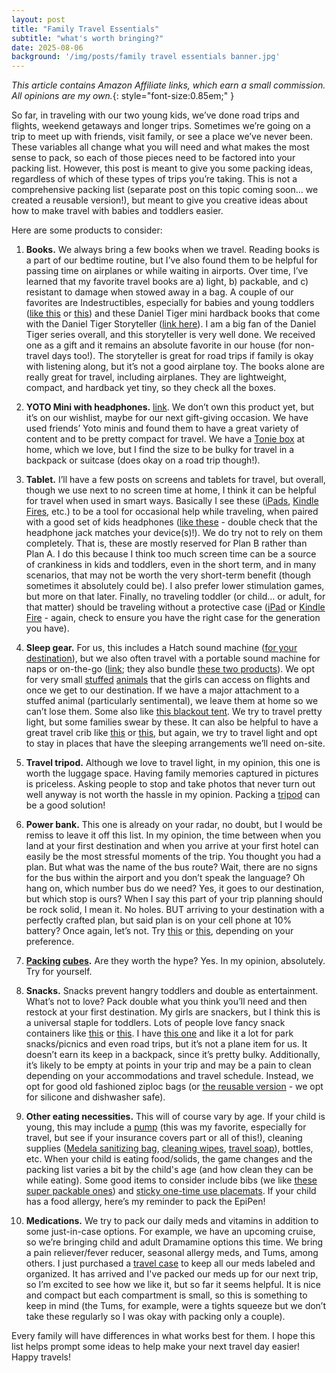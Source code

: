 ```yaml
---
layout: post
title: "Family Travel Essentials"
subtitle: "what's worth bringing?"
date: 2025-08-06
background: '/img/posts/family travel essentials banner.jpg'
---
```


*This article contains Amazon Affiliate links, which earn a small commission. All opinions are my own.*{: style="font-size:0.85em;" }

So far, in traveling with our two young kids, we’ve done road trips and flights, weekend getaways and longer trips. Sometimes we’re going on a trip to meet up with friends, visit family, or see a place we’ve never been. These variables all change what you will need and what makes the most sense to pack, so each of those pieces need to be factored into your packing list. However, this post is meant to give you some packing ideas, regardless of which of these types of trips you’re taking. This is not a comprehensive packing list (separate post on this topic coming soon… we created a reusable version!), but meant to give you creative ideas about how to make travel with babies and toddlers easier.

Here are some products to consider:

1. **Books.** We always bring a few books when we travel. Reading books is a part of our bedtime routine, but I’ve also found them to be helpful for passing time on airplanes or while waiting in airports. Over time, I’ve learned that my favorite travel books are a) light, b) packable, and c) resistant to damage when stowed away in a bag. A couple of our favorites are Indestructibles, especially for babies and young toddlers ([like this](https://amzn.to/4ljbr2s) or [this](https://amzn.to/3HrxW7l)) and these Daniel Tiger mini hardback books that come with the Daniel Tiger Storyteller ([link here](https://amzn.to/4fsQCjI)). I am a big fan of the Daniel Tiger series overall, and this storyteller is very well done. We received one as a gift and it remains an absolute favorite in our house (for non-travel days too!). The storyteller is great for road trips if family is okay with listening along, but it’s not a good airplane toy. The books alone are really great for travel, including airplanes. They are lightweight, compact, and hardback yet tiny, so they check all the boxes. 

2. **YOTO Mini with headphones.** [link](https://amzn.to/3Jq0vmg). We don’t own this product yet, but it’s on our wishlist, maybe for our next gift-giving occasion. We have used friends’ Yoto minis and found them to have a great variety of content and to be pretty compact for travel. We have a [Tonie box](https://amzn.to/3JqrKNv) at home, which we love, but I find the size to be bulky for travel in a backpack or suitcase (does okay on a road trip though!). 

3. **Tablet.** I’ll have a few posts on screens and tablets for travel, but overall, though we use next to no screen time at home, I think it can be helpful for travel when used in smart ways. Basically I see these ([iPads](https://amzn.to/45o9hZq), [Kindle Fires](https://amzn.to/45tLM1i), etc.) to be a tool for occasional help while traveling, when paired with a good set of kids headphones ([like these](https://amzn.to/4fy9SfZ) - double check that the headphone jack matches your device(s)!). We do try not to rely on them completely. That is, these are mostly reserved for Plan B rather than Plan A. I do this because I think too much screen time can be a source of crankiness in kids and toddlers, even in the short term, and in many scenarios, that may not be worth the very short-term benefit (though sometimes it absolutely could be). I also prefer lower stimulation games, but more on that later. Finally, no traveling toddler (or child… or adult, for that matter) should be traveling without a protective case ([iPad](https://amzn.to/45aPQEF) or [Kindle Fire](https://amzn.to/47o6v97) - again, check to ensure you have the right case for the generation you have).

4. **Sleep gear.** For us, this includes a Hatch sound machine ([for your destination](https://amzn.to/45ol9KT)), but we also often travel with a portable sound machine for naps or on-the-go ([link](https://amzn.to/46RFGtW); they also bundle [these two products](https://amzn.to/45ADt3Q)). We opt for very small [stuffed](https://amzn.to/3J7uwHp) [animals](https://amzn.to/4loEoKt) that the girls can access on flights and once we get to our destination. If we have a major attachment to a stuffed animal (particularly sentimental), we leave them at home so we can’t lose them. Some also like [this blackout tent](https://amzn.to/3UXYPms). We try to travel pretty light, but some families swear by these. It can also be helpful to have a great travel crib like [this](https://amzn.to/4m3SCS5) or [this](https://amzn.to/3Jp5pjo), but again, we try to travel light and opt to stay in places that have the sleeping arrangements we’ll need on-site. 

5. **Travel tripod.** Although we love to travel light, in my opinion, this one is worth the luggage space. Having family memories captured in pictures is priceless. Asking people to stop and take photos that never turn out well anyway is not worth the hassle in my opinion. Packing a [tripod](https://amzn.to/45t3kKI) can be a good solution!

6. **Power bank.** This one is already on your radar, no doubt, but I would be remiss to leave it off this list. In my opinion, the time between when you land at your first destination and when you arrive at your first hotel can easily be the most stressful moments of the trip. You thought you had a plan. But what was the name of the bus route? Wait, there are no signs for the bus within the airport and you don’t speak the language? Oh hang on, which number bus do we need? Yes, it goes to our destination, but which stop is ours? When I say this part of your trip planning should be rock solid, I mean it. No holes. BUT arriving to your destination with a perfectly crafted plan, but said plan is on your cell phone at 10% battery? Once again, let’s not. Try [this](https://amzn.to/4mehsic) or [this](https://amzn.to/45GxmvQ), depending on your preference. 

7. **[Packing](https://amzn.to/47n4LNm) [cubes](https://amzn.to/3UVkpbi).** Are they worth the hype? Yes. In my opinion, absolutely. Try for yourself. 

8. **Snacks.** Snacks prevent hangry toddlers and double as entertainment. What’s not to love? Pack double what you think you’ll need and then restock at your first destination. My girls are snackers, but I think this is a universal staple for toddlers. Lots of people love fancy snack containers like [this](https://amzn.to/45b2of9) or [this](https://amzn.to/4ovvUnk). I have [this one](https://amzn.to/4lk2pCc) and like it a lot for park snacks/picnics and even road trips, but it’s not a plane item for us. It doesn’t earn its keep in a backpack, since it’s pretty bulky. Additionally, it’s likely to be empty at points in your trip and may be a pain to clean depending on your accommodations and travel schedule. Instead, we opt for good old fashioned ziploc bags (or [the reusable version](https://amzn.to/45rBDC9) - we opt for silicone and dishwasher safe). 

9. **Other eating necessities.** This will of course vary by age. If your child is young, this may include a [pump](https://amzn.to/3UlRuwU)  (this was my favorite, especially for travel, but see if your insurance covers part or all of this!), cleaning supplies ([Medela sanitizing bag](https://amzn.to/47mfCXN), [cleaning wipes](https://amzn.to/46RG7EA), [travel soap](https://amzn.to/4mtGc5C)), bottles, etc. When your child is eating food/solids, the game changes and the packing list varies a bit by the child's age (and how clean they can be while eating). Some good items to consider include bibs (we like [these super packable ones](https://amzn.to/45x7OAc)) and [sticky one-time use placemats](https://amzn.to/3Jbdo3w). If your child has a food allergy, here’s my reminder to pack the EpiPen!

10. **Medications.** We try to pack our daily meds and vitamins in addition to some just-in-case options. For example, we have an upcoming cruise, so we’re bringing child and adult Dramamine options this time. We bring a pain reliever/fever reducer, seasonal allergy meds, and Tums, among others. I just purchased a [travel case](https://amzn.to/3J7Unza) to keep all our meds labeled and organized. It has arrived and I've packed our meds up for our next trip, so I’m excited to see how we like it, but so far it seems helpful. It is nice and compact but each compartment is small, so this is something to keep in mind (the Tums, for example, were a tights squeeze but we don’t take these regularly so I was okay with packing only a couple). 

Every family will have differences in what works best for them. I hope this list helps prompt some ideas to help make your next travel day easier! Happy travels!
